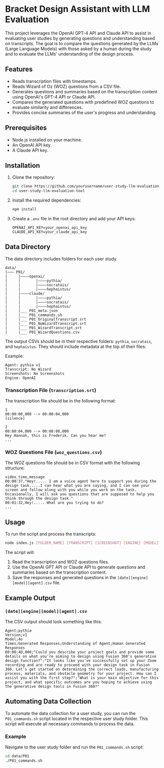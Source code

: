 # Bracket Design Assistant with LLM Evaluation

This project leverages the OpenAI GPT-4 API and Claude API to assist in evaluating user studies by generating questions and understanding based on transcripts. The goal is to compare the questions generated by the LLMs (Large Language Models) with those asked by a human during the study and to evaluate the LLMs' understanding of the design process.

## Features

- Reads transcription files with timestamps.
- Reads Wizard of Oz (WOZ) questions from a CSV file.
- Generates questions and summaries based on the transcription content using OpenAI's GPT-4 API or Claude API.
- Compares the generated questions with predefined WOZ questions to evaluate similarity and differences.
- Provides concise summaries of the user's progress and understanding.

## Prerequisites

- Node.js installed on your machine.
- An OpenAI API key.
- A Claude API key.

## Installation

1. Clone the repository:

   ```bash
   git clone https://github.com/yourusername/user-study-llm-evaluation-tool.git
   cd user-study-llm-evaluation-tool
   ```

2. Install the required dependencies:

   ```bash
   npm install
   ```

3. Create a `.env` file in the root directory and add your API keys:

   ```plaintext
   OPENAI_API_KEY=your_openai_api_key
   CLAUDE_API_KEY=your_claude_api_key
   ```

## Data Directory

The data directory includes folders for each user study.

```plaintext
data/
|——— P01/
|     |————openai/
|     |       |————pythia/
|     |       |————socratais/
|     |       |————hephaistus/
|     |————claude/
|     |       |————pythia/
|     |       |————socratais/
|     |       |————hephaistus/
|     |___ P01_meta.json
|     |___ P01_commands.sh
|     |___ P01_OriginalTranscript.srt
|     |___ P01_NoWizardTranscript.srt
|     |___ P01_WizardTranscript.srt
|     |___ P01_WizardQuestions.csv
```

The output CSVs should be in their respective folders: `pythia`, `socratais`, and `hephaistus`. They should include metadata at the top of their files:

Example:
```plaintext
Agent: pythia v1
Transcript: No Wizard
Screenshots: No Screenshots
Engine: OpenAI
```

### Transcription File (`transcription.srt`)

The transcription file should be in the following format:

```plaintext
1
00:00:00,000 --> 00:00:04,000
[silence]

2
00:00:04,000 --> 00:00:08,000
Hey Hannah, this is Frederik. Can you hear me?
...
```

### WOZ Questions File (`woz_questions.csv`)

The WOZ questions file should be in CSV format with the following structure:

```plaintext
video_time,message
00:00:37,"Hey!..... I am a voice agent here to support you during the design task.....I can hear what you are saying, and I can see your screen and follow along with you while you work on the task. Occasionally, I will ask you questions that are supposed to help you think through the design task."
00:01:32,Hey!..... What are you trying to do?
...
```

## Usage

To run the script and process the transcripts:

```bash
node index.js [FOLDER_NAME] [TRANSCRIPT] [SCREENSHOT] [ENGINE] [MODEL] [AGENT_SYSTEM_PROMPT]
```

The script will:
1. Read the transcription and WOZ questions files.
2. Use the OpenAI GPT API or Claude API to generate questions and summaries based on the transcription content.
3. Save the responses and generated questions in the `[date][engine][model][agent].csv` file.

## Example Output

### `[date][engine][model][agent].csv`

The CSV output should look something like this:

```plaintext
Agent;pythia
Version;v1
Model;4o
Times;Generated Responses;Understanding of Agent;Human Generated Responses
00:00:40,000;"Could you describe your project goals and provide some details on what you're aiming to design using Fusion 360's generative design function?";"It looks like you've successfully set up your Zoom recording and are ready to proceed with your design task in Fusion 360. Let's get started on determining the correct loads, manufacturing process, materials, and obstacle geometry for your project. How can I assist you with the first step?";"What is your main objective for this project, and what specific outcomes are you hoping to achieve using the generative design tools in Fusion 360?"
```

## Automating Data Collection

To automate the data collection for a user study, you can run the `P01_commands.sh` script located in the respective user study folder. This script will execute all necessary commands to process the data.

### Example

Navigate to the user study folder and run the `P01_commands.sh` script:

```bash
cd data/P01
./P01_commands.sh
```